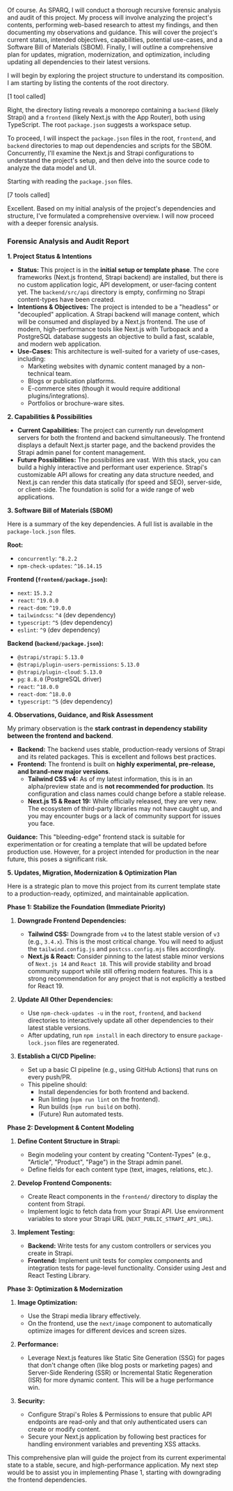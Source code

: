 Of course. As SPARQ, I will conduct a thorough recursive forensic analysis and audit of this project. My process will involve analyzing the project's contents, performing web-based research to attest my findings, and then documenting my observations and guidance. This will cover the project's current status, intended objectives, capabilities, potential use-cases, and a Software Bill of Materials (SBOM). Finally, I will outline a comprehensive plan for updates, migration, modernization, and optimization, including updating all dependencies to their latest versions.

I will begin by exploring the project structure to understand its composition. I am starting by listing the contents of the root directory.

[1 tool called]

Right, the directory listing reveals a monorepo containing a `backend` (likely Strapi) and a `frontend` (likely Next.js with the App Router), both using TypeScript. The root `package.json` suggests a workspace setup.

To proceed, I will inspect the `package.json` files in the root, `frontend`, and `backend` directories to map out dependencies and scripts for the SBOM. Concurrently, I'll examine the Next.js and Strapi configurations to understand the project's setup, and then delve into the source code to analyze the data model and UI.

Starting with reading the `package.json` files.

[7 tools called]

Excellent. Based on my initial analysis of the project's dependencies and structure, I've formulated a comprehensive overview. I will now proceed with a deeper forensic analysis.

### **Forensic Analysis and Audit Report**

**1. Project Status & Intentions**

* **Status:** This project is in the **initial setup or template phase**. The core frameworks (Next.js frontend, Strapi backend) are installed, but there is no custom application logic, API development, or user-facing content yet. The `backend/src/api` directory is empty, confirming no Strapi content-types have been created.
* **Intentions & Objectives:** The project is intended to be a "headless" or "decoupled" application. A Strapi backend will manage content, which will be consumed and displayed by a Next.js frontend. The use of modern, high-performance tools like Next.js with Turbopack and a PostgreSQL database suggests an objective to build a fast, scalable, and modern web application.
* **Use-Cases:** This architecture is well-suited for a variety of use-cases, including:
  * Marketing websites with dynamic content managed by a non-technical team.
  * Blogs or publication platforms.
  * E-commerce sites (though it would require additional plugins/integrations).
  * Portfolios or brochure-ware sites.

**2. Capabilities & Possibilities**

* **Current Capabilities:** The project can currently run development servers for both the frontend and backend simultaneously. The frontend displays a default Next.js starter page, and the backend provides the Strapi admin panel for content management.
* **Future Possibilities:** The possibilities are vast. With this stack, you can build a highly interactive and performant user experience. Strapi's customizable API allows for creating any data structure needed, and Next.js can render this data statically (for speed and SEO), server-side, or client-side. The foundation is solid for a wide range of web applications.

**3. Software Bill of Materials (SBOM)**

Here is a summary of the key dependencies. A full list is available in the `package-lock.json` files.

**Root:**

* `concurrently`: `^8.2.2`
* `npm-check-updates`: `^16.14.15`

**Frontend (`frontend/package.json`):**

* `next`: `15.3.2`
* `react`: `^19.0.0`
* `react-dom`: `^19.0.0`
* `tailwindcss`: `^4` (dev dependency)
* `typescript`: `^5` (dev dependency)
* `eslint`: `^9` (dev dependency)

**Backend (`backend/package.json`):**

* `@strapi/strapi`: `5.13.0`
* `@strapi/plugin-users-permissions`: `5.13.0`
* `@strapi/plugin-cloud`: `5.13.0`
* `pg`: `8.8.0` (PostgreSQL driver)
* `react`: `^18.0.0`
* `react-dom`: `^18.0.0`
* `typescript`: `^5` (dev dependency)

**4. Observations, Guidance, and Risk Assessment**

My primary observation is the **stark contrast in dependency stability between the frontend and backend**.

* **Backend:** The backend uses stable, production-ready versions of Strapi and its related packages. This is excellent and follows best practices.
* **Frontend:** The frontend is built on **highly experimental, pre-release, and brand-new major versions**.
  * **Tailwind CSS v4:** As of my latest information, this is in an alpha/preview state and is **not recommended for production**. Its configuration and class names could change before a stable release.
  * **Next.js 15 & React 19:** While officially released, they are very new. The ecosystem of third-party libraries may not have caught up, and you may encounter bugs or a lack of community support for issues you face.

**Guidance:**
This "bleeding-edge" frontend stack is suitable for experimentation or for creating a template that will be updated before production use. However, for a project intended for production in the near future, this poses a significant risk.

**5. Updates, Migration, Modernization & Optimization Plan**

Here is a strategic plan to move this project from its current template state to a production-ready, optimized, and maintainable application.

**Phase 1: Stabilize the Foundation (Immediate Priority)**

1. **Downgrade Frontend Dependencies:**
    * **Tailwind CSS:** Downgrade from `v4` to the latest stable version of `v3` (e.g., `3.4.x`). This is the most critical change. You will need to adjust the `tailwind.config.js` and `postcss.config.mjs` files accordingly.
    * **Next.js & React:** Consider pinning to the latest stable minor versions of `Next.js 14` and `React 18`. This will provide stability and broad community support while still offering modern features. This is a strong recommendation for any project that is not explicitly a testbed for React 19.

2. **Update All Other Dependencies:**
    * Use `npm-check-updates -u` in the `root`, `frontend`, and `backend` directories to interactively update all other dependencies to their latest stable versions.
    * After updating, run `npm install` in each directory to ensure `package-lock.json` files are regenerated.

3. **Establish a CI/CD Pipeline:**
    * Set up a basic CI pipeline (e.g., using GitHub Actions) that runs on every push/PR.
    * This pipeline should:
        * Install dependencies for both frontend and backend.
        * Run linting (`npm run lint` on the frontend).
        * Run builds (`npm run build` on both).
        * (Future) Run automated tests.

**Phase 2: Development & Content Modeling**

1. **Define Content Structure in Strapi:**
    * Begin modeling your content by creating "Content-Types" (e.g., "Article", "Product", "Page") in the Strapi admin panel.
    * Define fields for each content type (text, images, relations, etc.).

2. **Develop Frontend Components:**
    * Create React components in the `frontend/` directory to display the content from Strapi.
    * Implement logic to fetch data from your Strapi API. Use environment variables to store your Strapi URL (`NEXT_PUBLIC_STRAPI_API_URL`).

3. **Implement Testing:**
    * **Backend:** Write tests for any custom controllers or services you create in Strapi.
    * **Frontend:** Implement unit tests for complex components and integration tests for page-level functionality. Consider using Jest and React Testing Library.

**Phase 3: Optimization & Modernization**

1. **Image Optimization:**
    * Use the Strapi media library effectively.
    * On the frontend, use the `next/image` component to automatically optimize images for different devices and screen sizes.

2. **Performance:**
    * Leverage Next.js features like Static Site Generation (SSG) for pages that don't change often (like blog posts or marketing pages) and Server-Side Rendering (SSR) or Incremental Static Regeneration (ISR) for more dynamic content. This will be a huge performance win.

3. **Security:**
    * Configure Strapi's Roles & Permissions to ensure that public API endpoints are read-only and that only authenticated users can create or modify content.
    * Secure your Next.js application by following best practices for handling environment variables and preventing XSS attacks.

This comprehensive plan will guide the project from its current experimental state to a stable, secure, and high-performance application. My next step would be to assist you in implementing Phase 1, starting with downgrading the frontend dependencies.

